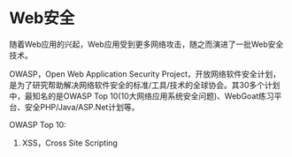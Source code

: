 # Web安全
随着Web应用的兴起，Web应用受到更多网络攻击，随之而演进了一批Web安全技术。

OWASP，Open Web Application Security Project，开放网络软件安全计划，是为了研究帮助解决网络软件安全的标准/工具/技术的全球协会。其30多个计划中，最知名的是OWASP Top 10(10大网络应用系统安全问题)、WebGoat练习平台、安全PHP/Java/ASP.Net计划等。

OWASP Top 10:
1. XSS，Cross Site Scripting